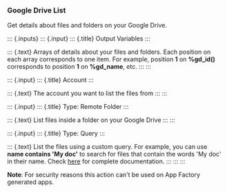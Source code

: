 ### Google Drive List

Get details about files and folders on your Google Drive.

::: {.inputs}
::: {.input}
::: {.title}
Output Variables
:::

::: {.text}
Arrays of details about your files and folders. Each position on each
array corresponds to one item. For example, position **1** on
**%gd\_id()** corresponds to position **1** on **%gd\_name**, etc.
:::
:::

::: {.input}
::: {.title}
Account
:::

::: {.text}
The account you want to list the files from
:::
:::

::: {.input}
::: {.title}
Type: Remote Folder
:::

::: {.text}
List files inside a folder on your Google Drive
:::
:::

::: {.input}
::: {.title}
Type: Query
:::

::: {.text}
List the files using a custom query. For example, you can use **name
contains \'My doc\'** to search for files that contain the words \'My
doc\' in their name. Check
[here](https://developers.google.com/drive/api/v3/search-parameters) for
complete documentation.
:::
:::
:::

**Note**: For security reasons this action can\'t be used on App Factory
generated apps.
